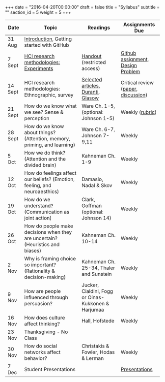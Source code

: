 +++
date = "2016-04-20T00:00:00"
draft = false
title = "Syllabus"
subtitle = ""
section_id = 5
weight = 5
+++


| Date | Topic | Readings | Assignments Due |
| --- | --- | --- | --- |
|  31 Aug | [Introduction](https://ub-idia640-2016.github.io/slides/week01.html), Getting started with GitHub  |    |   |
|  7 Sept  | [HCI research methodologies: Experiments](https://ub-idia640-2016.github.io/slides/week02.html) | [Handout](https://drive.google.com/folderview?id=0B3SsgcqV1xSST2x1ZjF0a0R6WU0&usp=sharing) (restricted access) | [Github assignment](https://github.com/ub-idia640-2016/course-materials/blob/master/github-basics.md), [Design Problem](https://github.com/ub-idia640-2016/course-materials/blob/master/problem-statement.md) |
|  14 Sept | HCI research methodologies: Ethnographic, survey | [Selected articles](https://github.com/ub-idia640-2016/course-materials/blob/master/articles-critical-review.md), [Duranti](https://drive.google.com/open?id=0B3SsgcqV1xSSdmc4TVB6ZjFOcjA), [Glasow](https://drive.google.com/open?id=0B3SsgcqV1xSSUmM0Y1phQjVQTWM)  | Critical review ([paper](https://github.com/ub-idia640-2016/course-materials/blob/master/guidelines-short-paper.md), [discussion](https://github.com/ub-idia640-2016/course-materials/blob/master/presentation-critical-review.md)) |
|  21 Sept | How do we know what we see? Sense & perception | Ware Ch. 1-5, (optional: Johnson 1-5)  | Weekly ([rubric](https://github.com/ub-idia640-2016/course-materials/blob/master/weekly-rubric.md)) |
| 28 Sept | How do we know about things? (Attention, memory, priming, and learning) | Ware Ch. 6-7, Johnson 7-9,11  | Weekly |
| 5 Oct | How we do think? (Attention and the divided brain) | Kahneman Ch. 1-9 | Weekly |
| 12 Oct | How do feelings affect our beliefs? (Emotion, feeling, and neuroaesthics) | Damasio, Nadal & Skov  | Weekly |
| 19 Oct | How do we understand? (Communication as joint action)  | Clark, Goffman (optional: Johnson 14)| Weekly |
| 26 Oct | How do people make decisions when they are uncertain? (Heuristics and biases) | Kahneman Ch. 10-14 | Weekly |
| 2 Nov | Why is framing choice so important? (Rationality & decision-making) | Kahneman Ch. 25-34, Thaler and Sunstein  | Weekly |
| 9 Nov | How are people influenced through persuasion? | Jucker, Cialdini, Fogg or Oinas-Kukkonen & Harjumaa | Weekly |
| 16 Nov  | How does culture affect thinking?  | Hall, Hofstede | Weekly |
| 23 Nov | Thanksgiving - No Class |  |  |
| 30 Nov | How do social networks affect behavior?  | Christakis & Fowler, Hodas & Lerman  | Weekly |
|  7 Dec | Student Presentations |  | [Presentations](https://github.com/ub-idia640-2016/course-materials/blob/master/guidelines-final-project.md) |
